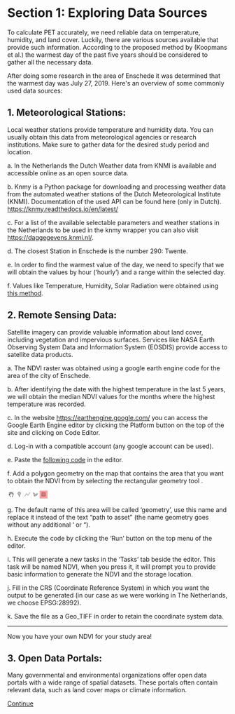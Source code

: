 # Section 1: Exploring Data Sources

To calculate PET accurately, we need reliable data on temperature, humidity, and land cover. Luckily, there are various sources available that provide such information. According to the proposed method by (Koopmans et al.) the warmest day of the past five years should be considered to gather all the necessary data. 

After doing some research in the area of Enschede it was determined that the warmest day was July 27, 2019. Here's an overview of some commonly used data sources:
##	1. Meteorological Stations: 

Local weather stations provide temperature and humidity data. You can usually obtain this data from meteorological agencies or research institutions. Make sure to gather data for the desired study period and location.

 a.	In the Netherlands the Dutch Weather data from KNMI is available and accessible online as an open source data.

   b.	Knmy is a Python package for downloading and processing weather data from the automated weather stations of the Dutch Meteorological Institute (KNMI). Documentation of the used API can be found here (only in Dutch). https://knmy.readthedocs.io/en/latest/

   c.	For a list of the available selectable parameters and weather stations in the Netherlands to be used in the knmy wrapper you can also visit https://daggegevens.knmi.nl/.

d.	The closest Station in Enschede is the number 290: Twente.

e.	In order to find the warmest value of the day, we need to specify that we will obtain the values by hour (‘hourly’) and a range within the selected day. 

f.	Values like Temperature, Humidity, Solar Radiation were obtained using [this method](Meteorological.py).

## 2.	Remote Sensing Data: 
Satellite imagery can provide valuable information about land cover, including vegetation and impervious surfaces. Services like NASA Earth Observing System Data and Information System (EOSDIS) provide access to satellite data products.

a.	The NDVI raster was obtained using a google earth engine code for the area of the city of Enschede.

b.	After identifying the date with the highest temperature in the last 5 years, we will obtain the median NDVI values for the months where the highest temperature was recorded.

c.	In the website https://earthengine.google.com/ you can access the Google Earth Engine editor by clicking the Platform button on the top of the site and clicking on Code Editor.

d.	 Log-in with a compatible account (any google account can be used).

e.	Paste the [following code](NDVI.js) in the editor.

f.	Add a polygon geometry on the map that contains the area that you want to obtain the NDVI from by selecting the rectangular geometry tool .

![Alt text](image.png)

g.	The default name of this area will be called ‘geometry’, use this name and replace it instead of the text “path to asset” (the name geometry goes without any additional ‘ or “).

h.	Execute the code by clicking the ‘Run’ button on the top menu of the editor.

i.	This will generate a new tasks in the ‘Tasks’ tab beside the editor. This task will be named NDVI, when you press it, it will prompt you to provide basic information to generate the NDVI and the storage location.

j.	Fill in the CRS (Coordinate Reference System) in which you want the output to be generated (in our case as we were working in The Netherlands, we choose EPSG:28992).

k.	Save the file as a Geo_TIFF in order to retain the coordinate system data.

---
Now you have your own NDVI for your study area!

## 3.	Open Data Portals: 
Many governmental and environmental organizations offer open data portals with a wide range of spatial datasets. These portals often contain relevant data, such as land cover maps or climate information.

[Continue](Trees.md)